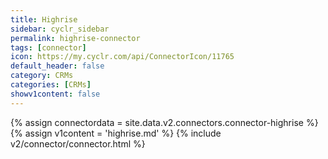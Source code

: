 ```yaml
---
title: Highrise
sidebar: cyclr_sidebar
permalink: highrise-connector
tags: [connector]
icon: https://my.cyclr.com/api/ConnectorIcon/11765
default_header: false
category: CRMs
categories: [CRMs]
showv1content: false
---
```

{% assign connectordata = site.data.v2.connectors.connector-highrise %}
{% assign v1content = 'highrise.md' %}
{% include v2/connector/connector.html %}	